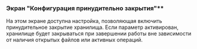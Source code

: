 ### Экран "Конфигурация принудительно закрытия"**

На этом экране доступна настройка, позволяющая включить принудительное закрытие хранилища.
Если параметр активирован, хранилище будет закрываться при завершении работы вне зависимости от наличия открытых файлов или активных операций.